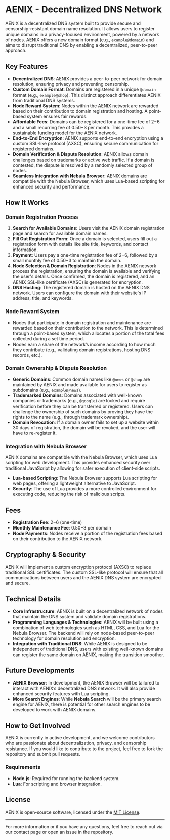 # AENIX - Decentralized DNS Network

AENIX is a decentralized DNS system built to provide secure and censorship-resistant domain name resolution. It allows users to register unique domains in a privacy-focused environment, powered by a network of nodes. AENIX offers a new domain format (e.g., `example@domain`) and aims to disrupt traditional DNS by enabling a decentralized, peer-to-peer approach.

## Key Features

- **Decentralized DNS**: AENIX provides a peer-to-peer network for domain resolution, ensuring privacy and preventing censorship.
- **Custom Domain Format**: Domains are registered in a unique `@domain` format (e.g., `example@shop`). This distinct approach differentiates AENIX from traditional DNS systems.
- **Node Reward System**: Nodes within the AENIX network are rewarded based on their contribution to domain registration and hosting. A point-based system ensures fair rewards.
- **Affordable Fees**: Domains can be registered for a one-time fee of $2-$6 and a small recurring fee of $0.50-$3 per month. This provides a sustainable funding model for the AENIX network.
- **End-to-End Encryption**: AENIX supports end-to-end encryption using a custom SSL-like protocol (AXSC), ensuring secure communication for registered domains.
- **Domain Verification & Dispute Resolution**: AENIX allows domain challenges based on trademarks or active web traffic. If a domain is contested, the dispute is resolved by a randomly selected group of nodes.
- **Seamless Integration with Nebula Browser**: AENIX domains are compatible with the Nebula Browser, which uses Lua-based scripting for enhanced security and performance.

## How It Works

### Domain Registration Process

1. **Search for Available Domains**: Users visit the AENIX domain registration page and search for available domain names.
2. **Fill Out Registration Form**: Once a domain is selected, users fill out a registration form with details like site title, keywords, and contact information.
3. **Payment**: Users pay a one-time registration fee of $2-$6, followed by a small monthly fee of $0.50-$3 to maintain the domain.
4. **Node Selection & Domain Registration**: Nodes in the AENIX network process the registration, ensuring the domain is available and verifying the user's details. Once confirmed, the domain is registered, and an AENIX SSL-like certificate (AXSC) is generated for encryption.
5. **DNS Hosting**: The registered domain is hosted on the AENIX DNS network. Users can configure the domain with their website's IP address, title, and keywords.

### Node Reward System

- Nodes that participate in domain registration and maintenance are rewarded based on their contribution to the network. This is determined through a point-based system, which allocates a portion of the total fees collected during a set time period.
- Nodes earn a share of the network’s income according to how much they contribute (e.g., validating domain registrations, hosting DNS records, etc.).

### Domain Ownership & Dispute Resolution

- **Generic Domains**: Common domain names like `@news` or `@shop` are maintained by AENIX and made available for users to register as subdomains (e.g., `example@news`).
- **Trademarked Domains**: Domains associated with well-known companies or trademarks (e.g., `@google`) are locked and require verification before they can be transferred or registered. Users can challenge the ownership of such domains by proving they have the rights to the name (e.g., through trademark ownership).
- **Domain Revocation**: If a domain owner fails to set up a website within 30 days of registration, the domain will be revoked, and the user will have to re-register it.

### Integration with Nebula Browser

AENIX domains are compatible with the Nebula Browser, which uses Lua scripting for web development. This provides enhanced security over traditional JavaScript by allowing for safer execution of client-side scripts. 

- **Lua-based Scripting**: The Nebula Browser supports Lua scripting for web pages, offering a lightweight alternative to JavaScript.
- **Security**: The use of Lua provides a more controlled environment for executing code, reducing the risk of malicious scripts.

## Fees

- **Registration Fee**: $2-$6 (one-time)
- **Monthly Maintenance Fee**: $0.50-$3 per domain
- **Node Payments**: Nodes receive a portion of the registration fees based on their contribution to the AENIX network.

## Cryptography & Security

AENIX will implement a custom encryption protocol (AXSC) to replace traditional SSL certificates. The custom SSL-like protocol will ensure that all communications between users and the AENIX DNS system are encrypted and secure.

## Technical Details

- **Core Infrastructure**: AENIX is built on a decentralized network of nodes that maintain the DNS system and validate domain registrations.
- **Programming Languages & Technologies**: AENIX will be built using a combination of web technologies such as HTML, CSS, and Lua for the Nebula Browser. The backend will rely on node-based peer-to-peer technology for domain resolution and encryption.
- **Integration with Traditional DNS**: While AENIX is designed to be independent of traditional DNS, users with existing well-known domains can register the same domain on AENIX, making the transition smoother.

## Future Developments

- **AENIX Browser**: In development, the AENIX Browser will be tailored to interact with AENIX’s decentralized DNS network. It will also provide enhanced security features with Lua scripting.
- **More Search Engines**: While **Nebula Search** will be the primary search engine for AENIX, there is potential for other search engines to be developed to work with AENIX domains.

## How to Get Involved

AENIX is currently in active development, and we welcome contributors who are passionate about decentralization, privacy, and censorship resistance. If you would like to contribute to the project, feel free to fork the repository and submit pull requests.

### Requirements

- **Node.js**: Required for running the backend system.
- **Lua**: For scripting and browser integration.

## License

AENIX is open-source software, licensed under the [MIT License](LICENSE).

---

For more information or if you have any questions, feel free to reach out via our contact page or open an issue in the repository.
